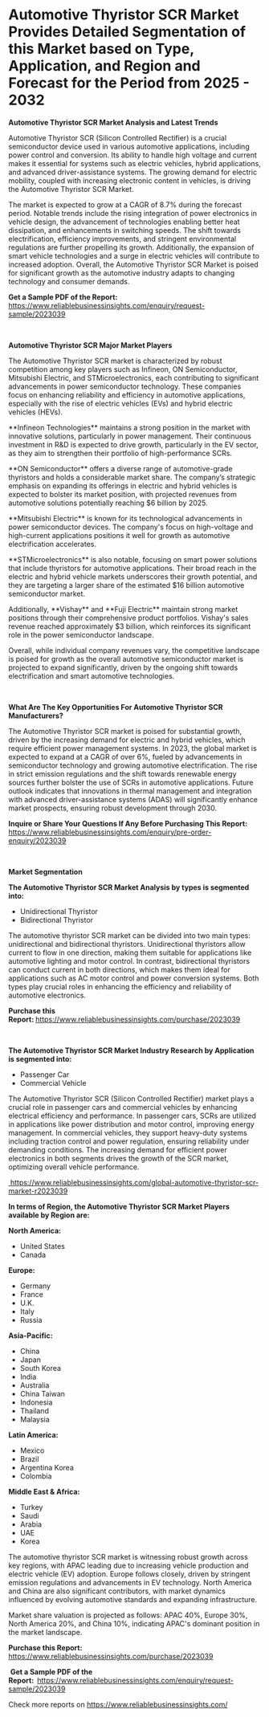 <p><h1>Automotive Thyristor SCR Market Provides Detailed Segmentation of this Market based on Type, Application, and Region and Forecast for the Period from 2025 - 2032</h1></p><p><strong>Automotive Thyristor SCR Market Analysis and Latest Trends</strong></p>
<p><p>Automotive Thyristor SCR (Silicon Controlled Rectifier) is a crucial semiconductor device used in various automotive applications, including power control and conversion. Its ability to handle high voltage and current makes it essential for systems such as electric vehicles, hybrid applications, and advanced driver-assistance systems. The growing demand for electric mobility, coupled with increasing electronic content in vehicles, is driving the Automotive Thyristor SCR Market. </p><p>The market is expected to grow at a CAGR of 8.7% during the forecast period. Notable trends include the rising integration of power electronics in vehicle design, the advancement of technologies enabling better heat dissipation, and enhancements in switching speeds. The shift towards electrification, efficiency improvements, and stringent environmental regulations are further propelling its growth. Additionally, the expansion of smart vehicle technologies and a surge in electric vehicles will contribute to increased adoption. Overall, the Automotive Thyristor SCR Market is poised for significant growth as the automotive industry adapts to changing technology and consumer demands.</p></p>
<p><strong>Get a Sample PDF of the Report:&nbsp;</strong> <a href="https://www.reliablebusinessinsights.com/enquiry/request-sample/2023039?utm_campaign=3455&utm_medium=2&utm_source=Github&utm_content=ia&utm_term=29032025&utm_id=automotive-thyristor-scr">https://www.reliablebusinessinsights.com/enquiry/request-sample/2023039</a></p>
<p>&nbsp;</p>
<p><strong>Automotive Thyristor SCR Major Market Players</strong></p>
<p><p>The Automotive Thyristor SCR market is characterized by robust competition among key players such as Infineon, ON Semiconductor, Mitsubishi Electric, and STMicroelectronics, each contributing to significant advancements in power semiconductor technology. These companies focus on enhancing reliability and efficiency in automotive applications, especially with the rise of electric vehicles (EVs) and hybrid electric vehicles (HEVs).</p><p>**Infineon Technologies** maintains a strong position in the market with innovative solutions, particularly in power management. Their continuous investment in R&D is expected to drive growth, particularly in the EV sector, as they aim to strengthen their portfolio of high-performance SCRs.</p><p>**ON Semiconductor** offers a diverse range of automotive-grade thyristors and holds a considerable market share. The company’s strategic emphasis on expanding its offerings in electric and hybrid vehicles is expected to bolster its market position, with projected revenues from automotive solutions potentially reaching $6 billion by 2025.</p><p>**Mitsubishi Electric** is known for its technological advancements in power semiconductor devices. The company's focus on high-voltage and high-current applications positions it well for growth as automotive electrification accelerates.</p><p>**STMicroelectronics** is also notable, focusing on smart power solutions that include thyristors for automotive applications. Their broad reach in the electric and hybrid vehicle markets underscores their growth potential, and they are targeting a larger share of the estimated $16 billion automotive semiconductor market.</p><p>Additionally, **Vishay** and **Fuji Electric** maintain strong market positions through their comprehensive product portfolios. Vishay's sales revenue reached approximately $3 billion, which reinforces its significant role in the power semiconductor landscape.</p><p>Overall, while individual company revenues vary, the competitive landscape is poised for growth as the overall automotive semiconductor market is projected to expand significantly, driven by the ongoing shift towards electrification and smart automotive technologies.</p></p>
<p>&nbsp;</p>
<p><strong>What Are The Key Opportunities For Automotive Thyristor SCR Manufacturers?</strong></p>
<p><p>The Automotive Thyristor SCR market is poised for substantial growth, driven by the increasing demand for electric and hybrid vehicles, which require efficient power management systems. In 2023, the global market is expected to expand at a CAGR of over 6%, fueled by advancements in semiconductor technology and growing automotive electrification. The rise in strict emission regulations and the shift towards renewable energy sources further bolster the use of SCRs in automotive applications. Future outlook indicates that innovations in thermal management and integration with advanced driver-assistance systems (ADAS) will significantly enhance market prospects, ensuring robust development through 2030.</p></p>
<p><strong>Inquire or Share Your Questions If Any Before Purchasing This Report:</strong> <a href="https://www.reliablebusinessinsights.com/enquiry/pre-order-enquiry/2023039?utm_campaign=3455&utm_medium=2&utm_source=Github&utm_content=ia&utm_term=29032025&utm_id=automotive-thyristor-scr">https://www.reliablebusinessinsights.com/enquiry/pre-order-enquiry/2023039</a></p>
<p>&nbsp;</p>
<p><strong>Market Segmentation</strong></p>
<p><strong>The Automotive Thyristor SCR Market Analysis by types is segmented into:</strong></p>
<p><ul><li>Unidirectional Thyristor</li><li>Bidirectional Thyristor</li></ul></p>
<p><p>The automotive thyristor SCR market can be divided into two main types: unidirectional and bidirectional thyristors. Unidirectional thyristors allow current to flow in one direction, making them suitable for applications like automotive lighting and motor control. In contrast, bidirectional thyristors can conduct current in both directions, which makes them ideal for applications such as AC motor control and power conversion systems. Both types play crucial roles in enhancing the efficiency and reliability of automotive electronics.</p></p>
<p><strong>Purchase this Report:&nbsp;</strong><a href="https://www.reliablebusinessinsights.com/purchase/2023039?utm_campaign=3455&utm_medium=2&utm_source=Github&utm_content=ia&utm_term=29032025&utm_id=automotive-thyristor-scr">https://www.reliablebusinessinsights.com/purchase/2023039</a></p>
<p>&nbsp;</p>
<p><strong>The Automotive Thyristor SCR Market Industry Research by Application is segmented into:</strong></p>
<p><ul><li>Passenger Car</li><li>Commercial Vehicle</li></ul></p>
<p><p>The Automotive Thyristor SCR (Silicon Controlled Rectifier) market plays a crucial role in passenger cars and commercial vehicles by enhancing electrical efficiency and performance. In passenger cars, SCRs are utilized in applications like power distribution and motor control, improving energy management. In commercial vehicles, they support heavy-duty systems including traction control and power regulation, ensuring reliability under demanding conditions. The increasing demand for efficient power electronics in both segments drives the growth of the SCR market, optimizing overall vehicle performance.</p></p>
<p><a href="https://www.reliablebusinessinsights.com/global-automotive-thyristor-scr-market-r2023039?utm_campaign=3455&utm_medium=2&utm_source=Github&utm_content=ia&utm_term=29032025&utm_id=automotive-thyristor-scr">&nbsp;https://www.reliablebusinessinsights.com/global-automotive-thyristor-scr-market-r2023039</a></p>
<p><strong>In terms of Region, the Automotive Thyristor SCR Market Players available by Region are:</strong></p>
<p>
    <p> <strong> North America: </strong>
        <ul>
            <li>United States</li>
            <li>Canada</li>
        </ul>
        </p> 
    <p> <strong> Europe: </strong>
        <ul>
            <li>Germany</li>
            <li>France</li>
            <li>U.K.</li>
            <li>Italy</li>
            <li>Russia</li>
        </ul>
        </p> 
    <p> <strong> Asia-Pacific: </strong>
        <ul>
            <li>China</li>
            <li>Japan</li>
            <li>South Korea</li>
            <li>India</li>
            <li>Australia</li>
            <li>China Taiwan</li>
            <li>Indonesia</li>
            <li>Thailand</li>
            <li>Malaysia</li>
        </ul>
        </p> 
    <p> <strong> Latin America: </strong>
        <ul>
            <li>Mexico</li>
            <li>Brazil</li>
            <li>Argentina Korea</li>
            <li>Colombia</li>
        </ul>
        </p> 
    <p> <strong> Middle East & Africa: </strong>
        <ul>
            <li>Turkey</li>
            <li>Saudi</li>
            <li>Arabia</li>
            <li>UAE</li>
            <li>Korea</li>
        </ul>
    </p>
    </p>
<p><p>The automotive thyristor SCR market is witnessing robust growth across key regions, with APAC leading due to increasing vehicle production and electric vehicle (EV) adoption. Europe follows closely, driven by stringent emission regulations and advancements in EV technology. North America and China are also significant contributors, with market dynamics influenced by evolving automotive standards and expanding infrastructure. </p><p>Market share valuation is projected as follows: APAC 40%, Europe 30%, North America 20%, and China 10%, indicating APAC's dominant position in the market landscape.</p></p>
<p><strong>Purchase this Report: </strong><a href="https://www.reliablebusinessinsights.com/purchase/2023039?utm_campaign=3455&utm_medium=2&utm_source=Github&utm_content=ia&utm_term=29032025&utm_id=automotive-thyristor-scr">https://www.reliablebusinessinsights.com/purchase/2023039</a></p>
<p>&nbsp;<strong>Get a Sample PDF of the Report:&nbsp;&nbsp;</strong><a href="https://www.reliablebusinessinsights.com/enquiry/request-sample/2023039?utm_campaign=3455&utm_medium=2&utm_source=Github&utm_content=ia&utm_term=29032025&utm_id=automotive-thyristor-scr">https://www.reliablebusinessinsights.com/enquiry/request-sample/2023039</a></p>
<p><strong></strong></p>
<p>Check more reports on <a href="https://www.reliablebusinessinsights.com/?utm_campaign=3455&utm_medium=2&utm_source=Github&utm_content=ia&utm_term=29032025&utm_id=automotive-thyristor-scr">https://www.reliablebusinessinsights.com/</a></p>